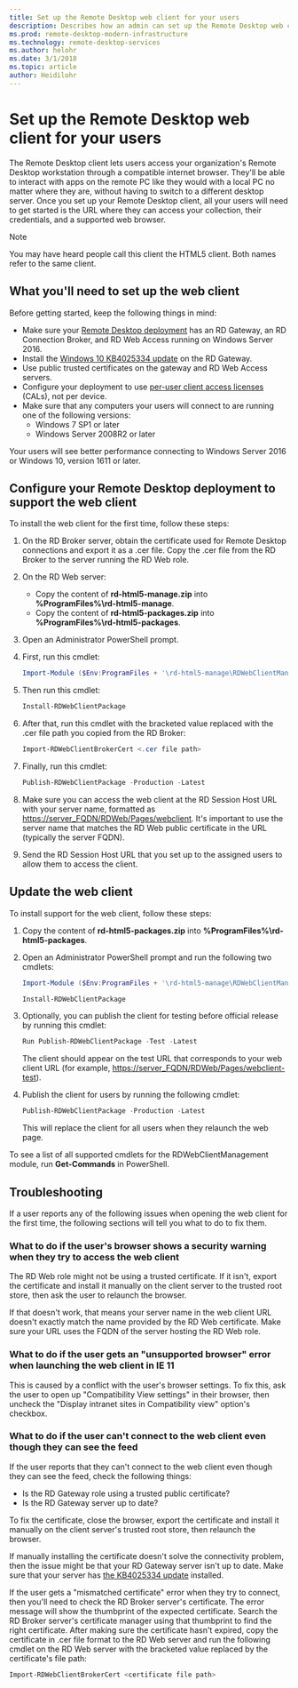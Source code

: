 ```yaml
---
title: Set up the Remote Desktop web client for your users
description: Describes how an admin can set up the Remote Desktop web client.
ms.prod: remote-desktop-modern-infrastructure
ms.technology: remote-desktop-services
ms.author: helohr
ms.date: 3/1/2018
ms.topic: article
author: Heidilohr
---
```

# Set up the Remote Desktop web client for your users

The Remote Desktop client lets users access your organization's Remote Desktop workstation through a compatible internet browser. They'll be able to interact with apps on the remote PC like they would with a local PC no matter where they are, without having to switch to a different desktop server. Once you set up your Remote Desktop client, all your users will need to get started is the URL where they can access your collection, their credentials, and a supported web browser.

>[!NOTE]
>You may have heard people call this client the HTML5 client. Both names refer to the same client.

## What you'll need to set up the web client

Before getting started, keep the following things in mind:

* Make sure your [Remote Desktop deployment](https://docs.microsoft.com/en-us/windows-server/remote/remote-desktop-services/rds-deploy-infrastructure) has an RD Gateway, an RD Connection Broker, and RD Web Access running on Windows Server 2016.
* Install the [Windows 10 KB4025334 update](https://support.microsoft.com/en-us/help/4025334/windows-10-update-kb4025334) on the RD Gateway.
* Use public trusted certificates on the gateway and RD Web Access servers.
* Configure your deployment to use [per-user client access licenses](https://docs.microsoft.com/en-us/windows-server/remote/remote-desktop-services/rds-client-access-license) (CALs), not per device.
* Make sure that any computers your users will connect to are running one of the following versions:
    * Windows 7 SP1 or later
    * Windows Server 2008R2 or later

Your users will see better performance connecting to Windows Server 2016 or Windows 10, version 1611 or later.

## Configure your Remote Desktop deployment to support the web client

To install the web client for the first time, follow these steps:

1. On the RD Broker server, obtain the certificate used for Remote Desktop connections and export it as a .cer file. Copy the .cer file from the RD Broker to the server running the RD Web role.
1. On the RD Web server:
    * Copy the content of **rd-html5-manage.zip** into **%ProgramFiles%\rd-html5-manage**.
    * Copy the content of **rd-html5-packages.zip** into **%ProgramFiles%\rd-html5-packages**.
1. Open an Administrator PowerShell prompt.
1. First, run this cmdlet:
    ```PowerShell
    Import-Module ($Env:ProgramFiles + '\rd-html5-manage\RDWebClientManagement')
    ```
    
1. Then run this cmdlet:
    ```PowerShell
    Install-RDWebClientPackage
    ```
    
1. After that, run this cmdlet with the bracketed value replaced with the .cer file path you copied from the RD Broker:
    ```PowerShell
    Import-RDWebClientBrokerCert <.cer file path>
    ```
    
1. Finally, run this cmdlet:
    ```PowerShell
    Publish-RDWebClientPackage -Production -Latest
    ```
    
1. Make sure you can access the web client at the RD Session Host URL with your server name, formatted as <https://server_FQDN/RDWeb/Pages/webclient>. It's important to use the server name that matches the RD Web public certificate in the URL (typically the server FQDN).
1. Send the RD Session Host URL that you set up to the assigned users to allow them to access the client.

## Update the web client

To install support for the web client, follow these steps:

1. Copy the content of **rd-html5-packages.zip** into **%ProgramFiles%\rd-html5-packages**.
2. Open an Administrator PowerShell prompt and run the following two cmdlets:
    ```PowerShell
    Import-Module ($Env:ProgramFiles + '\rd-html5-manage\RDWebClientManagement')
    ```

    ```PowerShell
    Install-RDWebClientPackage
    ```
3. Optionally, you can publish the client for testing before official release by running this cmdlet:
    ```PowerShell
    Run Publish-RDWebClientPackage -Test -Latest
    ```

    The client should appear on the test URL that corresponds to your web client URL (for example, <https://server_FQDN/RDWeb/Pages/webclient-test>).
4. Publish the client for users by running the following cmdlet:
    ```PowerShell
    Publish-RDWebClientPackage -Production -Latest
    ```

    This will replace the client for all users when they relaunch the web page.

To see a list of all supported cmdlets for the RDWebClientManagement module, run **Get-Commands** in PowerShell.

## Troubleshooting

If a user reports any of the following issues when opening the web client for the first time, the following sections will tell you what to do to fix them.

### What to do if the user's browser shows a security warning when they try to access the web client

The RD Web role might not be using a trusted certificate. If it isn't, export the certificate and install it manually on the client server to the trusted root store, then ask the user to relaunch the browser.

If that doesn't work, that means your server name in the web client URL doesn't exactly match the name provided by the RD Web certificate. Make sure your URL uses the FQDN of the server hosting the RD Web role.

### What to do if the user gets an "unsupported browser" error when launching the web client in IE 11

This is caused by a conflict with the user's browser settings. To fix this, ask the user to open up "Compatibility View settings" in their browser, then uncheck the "Display intranet sites in Compatibility view" option's checkbox.

### What to do if the user can't connect to the web client even though they can see the feed

If the user reports that they can't connect to the web client even though they can see the feed, check the following things:

* Is the RD Gateway role using a trusted public certificate?
* Is the RD Gateway server up to date?

To fix the certificate, close the browser, export the certificate and install it manually on the client server's trusted root store, then relaunch the browser.

If manually installing the certificate doesn't solve the connectivity problem, then the issue might be that your RD Gateway server isn't up to date. Make sure that your server has [the KB4025334 update](https://support.microsoft.com/en-us/help/4025334/windows-10-update-kb4025334) installed.

If the user gets a "mismatched certificate" error when they try to connect, then you'll need to check the RD Broker server's certificate. The error message will show the thumbprint of the expected certificate. Search the RD Broker server's certificate manager using that thumbprint to find the right certificate. After making sure the certificate hasn't expired, copy the certificate in .cer file format to the RD Web server and run the following cmdlet on the RD Web server with the bracketed value replaced by the certificate's file path:

```PowerShell
Import-RDWebClientBrokerCert <certificate file path>
```